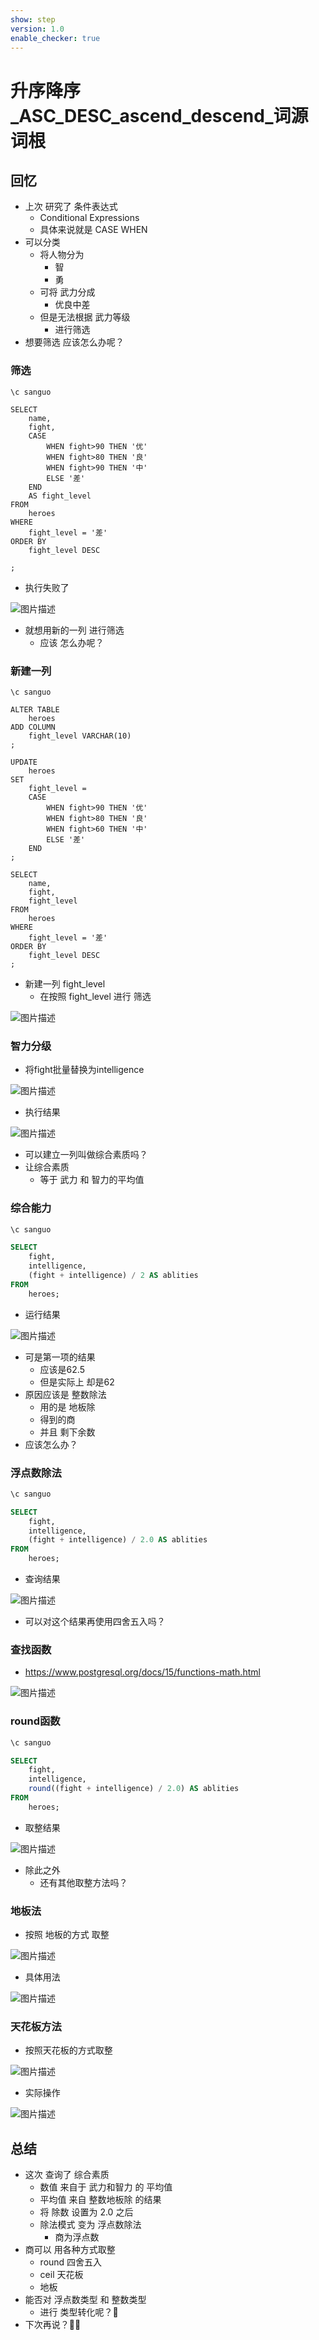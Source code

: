 ```yaml
---
show: step
version: 1.0
enable_checker: true
---
```


#    升序降序_ASC_DESC_ascend_descend_词源词根  

##  回忆

- 上次 研究了 条件表达式
	-  Conditional Expressions
	- 具体来说就是 CASE WHEN
- 可以分类
	- 将人物分为 
		- 智
		- 勇
	- 可将 武力分成
		- 优良中差
	- 但是无法根据 武力等级 
		- 进行筛选
- 想要筛选 应该怎么办呢？

### 筛选

```
\c sanguo

SELECT 
    name,
    fight,
    CASE
    	WHEN fight>90 THEN '优'
    	WHEN fight>80 THEN '良'
    	WHEN fight>90 THEN '中'
    	ELSE '差'
    END 
    AS fight_level 
FROM 
    heroes
WHERE
    fight_level = '差'
ORDER BY
	fight_level DESC

;
```

- 执行失败了

![图片描述](https://doc.shiyanlou.com/courses/uid1190679-20230817-1692236561340)

- 就想用新的一列 进行筛选 
	- 应该 怎么办呢？

### 新建一列

```
\c sanguo

ALTER TABLE 
    heroes
ADD COLUMN
    fight_level VARCHAR(10)
;

UPDATE
    heroes
SET
    fight_level = 
    CASE
    	WHEN fight>90 THEN '优'
    	WHEN fight>80 THEN '良'
    	WHEN fight>60 THEN '中'
    	ELSE '差'
    END 
;

SELECT 
    name,
    fight,
	fight_level
FROM 
    heroes
WHERE
    fight_level = '差'
ORDER BY
	fight_level DESC
;
```

- 新建一列 fight_level
	- 在按照 fight_level 进行 筛选

![图片描述](https://doc.shiyanlou.com/courses/uid1190679-20230817-1692237258623)

### 智力分级

- 将fight批量替换为intelligence

![图片描述](https://doc.shiyanlou.com/courses/uid1190679-20230817-1692237372637)

- 执行结果

![图片描述](https://doc.shiyanlou.com/courses/uid1190679-20230817-1692237384766)

- 可以建立一列叫做综合素质吗？
- 让综合素质 
	- 等于 武力 和 智力的平均值

### 综合能力

```sql
\c sanguo

SELECT 
    fight,
    intelligence,
    (fight + intelligence) / 2 AS ablities
FROM
    heroes;
```

- 运行结果

![图片描述](https://doc.shiyanlou.com/courses/uid1190679-20230817-1692243815984)

- 可是第一项的结果
	- 应该是62.5
	- 但是实际上 却是62
- 原因应该是 整数除法 
	- 用的是 地板除
	- 得到的商
	- 并且 剩下余数
- 应该怎么办？

### 浮点数除法

```sql
\c sanguo

SELECT 
    fight,
    intelligence,
    (fight + intelligence) / 2.0 AS ablities
FROM
    heroes;
```

- 查询结果

![图片描述](https://doc.shiyanlou.com/courses/uid1190679-20230817-1692244376829)

- 可以对这个结果再使用四舍五入吗？

### 查找函数

- https://www.postgresql.org/docs/15/functions-math.html

![图片描述](https://doc.shiyanlou.com/courses/uid1190679-20230817-1692244664222)

### round函数

```sql
\c sanguo

SELECT 
    fight,
    intelligence,
    round((fight + intelligence) / 2.0) AS ablities
FROM
    heroes;
```

- 取整结果

![图片描述](https://doc.shiyanlou.com/courses/uid1190679-20230817-1692244739173)

- 除此之外 
	- 还有其他取整方法吗？

### 地板法

- 按照 地板的方式 取整

![图片描述](https://doc.shiyanlou.com/courses/uid1190679-20230817-1692244838870)

- 具体用法

![图片描述](https://doc.shiyanlou.com/courses/uid1190679-20230817-1692258104557)

### 天花板方法

- 按照天花板的方式取整

![图片描述](https://doc.shiyanlou.com/courses/uid1190679-20230817-1692244869737)

- 实际操作

![图片描述](https://doc.shiyanlou.com/courses/uid1190679-20230817-1692258119233)

## 总结
- 这次 查询了 综合素质
	- 数值 来自于 武力和智力 的 平均值
	- 平均值 来自 整数地板除 的结果
	- 将 除数 设置为 2.0 之后
	- 除法模式 变为 浮点数除法
		- 商为浮点数
- 商可以 用各种方式取整
	- round 四舍五入
	- ceil 天花板
	- 地板
- 能否对 浮点数类型 和 整数类型 
	- 进行 类型转化呢？🤔
- 下次再说？👋🏻